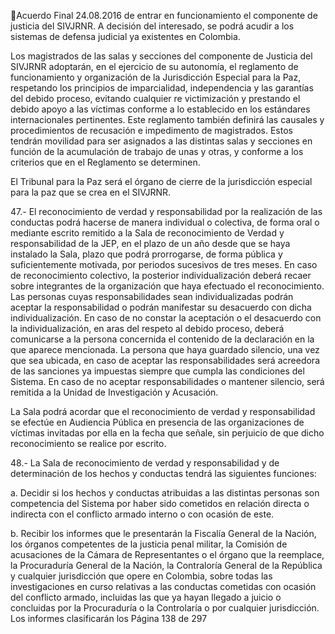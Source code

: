 Acuerdo Final 
24.08.2016 
de entrar en funcionamiento el componente de justicia del SIVJRNR. A decisión del interesado, se podrá 
acudir a los sistemas de defensa judicial ya existentes en Colombia. 
 
Los magistrados de las salas y secciones del componente de Justicia del SIVJRNR adoptarán, en el ejercicio 
de su autonomía, el reglamento de funcionamiento y organización de la Jurisdicción Especial para la Paz, 
respetando los principios de imparcialidad, independencia y las garantías del debido proceso, evitando 
cualquier re victimización y prestando el debido apoyo a las víctimas conforme a lo establecido en los 
estándares internacionales pertinentes. Este reglamento también definirá las causales y procedimientos 
de recusación e impedimento de magistrados. Estos tendrán movilidad para ser asignados a las distintas 
salas y secciones en función de la acumulación de trabajo de unas y otras, y conforme a los criterios que 
en el Reglamento se determinen.  
 
El Tribunal para la Paz será el órgano de cierre de la jurisdicción especial para la paz que se crea en el 
SIVJRNR.  
 
47.- El reconocimiento de verdad y responsabilidad por la realización de las conductas podrá hacerse de 
manera individual o colectiva, de forma oral o mediante escrito remitido a la Sala de reconocimiento de 
Verdad y responsabilidad de la JEP,  en el plazo de un año desde que se haya instalado la Sala, plazo que 
podrá prorrogarse, de forma pública y suficientemente motivada, por periodos sucesivos de tres meses. 
En caso de reconocimiento colectivo, la posterior individualización deberá recaer sobre integrantes de la 
organización  que  haya  efectuado  el  reconocimiento.  Las  personas  cuyas  responsabilidades  sean 
individualizadas  podrán  aceptar  la  responsabilidad  o  podrán  manifestar  su  desacuerdo  con  dicha 
individualización. En caso de no constar la aceptación o el desacuerdo con la individualización, en aras del 
respeto al debido proceso, deberá comunicarse a la persona concernida el contenido de la declaración en 
la que aparece mencionada. La persona que haya guardado silencio, una vez que sea ubicada, en caso de 
aceptar  las  responsabilidades  será  acreedora  de  las  sanciones  ya  impuestas  siempre  que  cumpla  las 
condiciones del Sistema. En caso de no aceptar responsabilidades o mantener silencio, será remitida a la 
Unidad de Investigación y Acusación. 
 
La Sala podrá acordar que el reconocimiento de verdad y responsabilidad se efectúe en Audiencia Pública 
en presencia de las organizaciones de víctimas invitadas por ella en la fecha que señale, sin perjuicio de 
que dicho reconocimiento se realice por escrito.  
 
48.- La Sala de reconocimiento de verdad y responsabilidad y de determinación de los hechos y conductas 
tendrá las siguientes funciones:  
 
a. Decidir si los hechos y conductas atribuidas a las distintas personas son competencia del 
Sistema por haber sido cometidos en relación directa o indirecta con el conflicto armado 
interno o con ocasión de este. 
 
b. Recibir  los  informes  que  le  presentarán  la  Fiscalía  General  de  la  Nación,  los  órganos 
competentes  de  la  justicia  penal  militar,  la  Comisión  de  acusaciones  de  la  Cámara  de 
Representantes o el órgano que la reemplace, la Procuraduría General de la Nación, la 
Contraloría General de la República y cualquier jurisdicción que opere en Colombia, sobre 
todas  las  investigaciones  en  curso  relativas  a  las  conductas  cometidas  con  ocasión  del 
conflicto  armado,  incluidas  las  que  ya  hayan  llegado  a  juicio  o  concluidas  por  la 
Procuraduría  o  la  Controlaría  o  por  cualquier  jurisdicción.  Los  informes  clasificarán  los 
Página 138 de 297 
 

